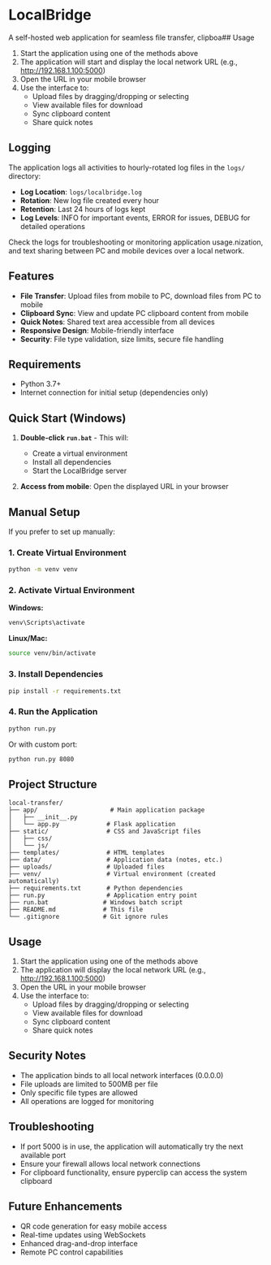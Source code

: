# LocalBridge

A self-hosted web application for seamless file transfer, clipboa## Usage

1. Start the application using one of the methods above
2. The application will start and display the local network URL (e.g., http://192.168.1.100:5000)
3. Open the URL in your mobile browser
4. Use the interface to:
   - Upload files by dragging/dropping or selecting
   - View available files for download
   - Sync clipboard content
   - Share quick notes

## Logging

The application logs all activities to hourly-rotated log files in the `logs/` directory:
- **Log Location**: `logs/localbridge.log`
- **Rotation**: New log file created every hour
- **Retention**: Last 24 hours of logs kept
- **Log Levels**: INFO for important events, ERROR for issues, DEBUG for detailed operations

Check the logs for troubleshooting or monitoring application usage.nization, and text sharing between PC and mobile devices over a local network.

## Features

- **File Transfer**: Upload files from mobile to PC, download files from PC to mobile
- **Clipboard Sync**: View and update PC clipboard content from mobile
- **Quick Notes**: Shared text area accessible from all devices
- **Responsive Design**: Mobile-friendly interface
- **Security**: File type validation, size limits, secure file handling

## Requirements

- Python 3.7+
- Internet connection for initial setup (dependencies only)

## Quick Start (Windows)

1. **Double-click `run.bat`** - This will:
   - Create a virtual environment
   - Install all dependencies
   - Start the LocalBridge server

2. **Access from mobile**: Open the displayed URL in your browser

## Manual Setup

If you prefer to set up manually:

### 1. Create Virtual Environment
```bash
python -m venv venv
```

### 2. Activate Virtual Environment
**Windows:**
```bash
venv\Scripts\activate
```

**Linux/Mac:**
```bash
source venv/bin/activate
```

### 3. Install Dependencies
```bash
pip install -r requirements.txt
```

### 4. Run the Application
```bash
python run.py
```

Or with custom port:
```bash
python run.py 8080
```

## Project Structure

```
local-transfer/
├── app/                    # Main application package
│   ├── __init__.py
│   └── app.py             # Flask application
├── static/                # CSS and JavaScript files
│   ├── css/
│   └── js/
├── templates/             # HTML templates
├── data/                  # Application data (notes, etc.)
├── uploads/               # Uploaded files
├── venv/                  # Virtual environment (created automatically)
├── requirements.txt       # Python dependencies
├── run.py                 # Application entry point
├── run.bat               # Windows batch script
├── README.md             # This file
└── .gitignore            # Git ignore rules
```

## Usage

1. Start the application using one of the methods above
2. The application will display the local network URL (e.g., http://192.168.1.100:5000)
3. Open the URL in your mobile browser
4. Use the interface to:
   - Upload files by dragging/dropping or selecting
   - View available files for download
   - Sync clipboard content
   - Share quick notes

## Security Notes

- The application binds to all local network interfaces (0.0.0.0)
- File uploads are limited to 500MB per file
- Only specific file types are allowed
- All operations are logged for monitoring

## Troubleshooting

- If port 5000 is in use, the application will automatically try the next available port
- Ensure your firewall allows local network connections
- For clipboard functionality, ensure pyperclip can access the system clipboard

## Future Enhancements

- QR code generation for easy mobile access
- Real-time updates using WebSockets
- Enhanced drag-and-drop interface
- Remote PC control capabilities
